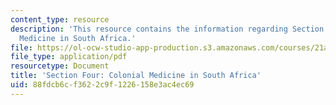 ```yaml
---
content_type: resource
description: 'This resource contains the information regarding Section Four: Colonial
  Medicine in South Africa.'
file: https://ol-ocw-studio-app-production.s3.amazonaws.com/courses/21a-460j-medicine-religion-and-politics-in-africa-and-the-african-diaspora-spring-2005/88fdcb6cf3622c9f1226158e3ac4ec69_MIT21A_460JS05_3_8_05_460j.pdf
file_type: application/pdf
resourcetype: Document
title: 'Section Four: Colonial Medicine in South Africa'
uid: 88fdcb6c-f362-2c9f-1226-158e3ac4ec69
---
```

